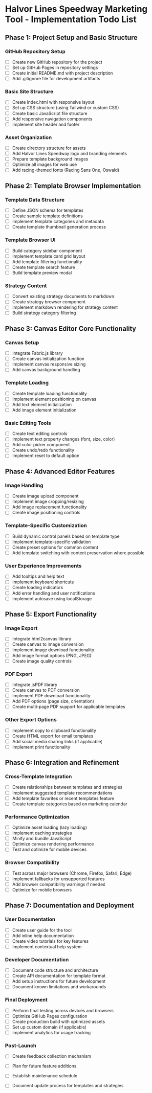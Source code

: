 # Halvor Lines Speedway Marketing Tool - Implementation Todo List

## Phase 1: Project Setup and Basic Structure

### GitHub Repository Setup
- [ ] Create new GitHub repository for the project
- [ ] Set up GitHub Pages in repository settings
- [ ] Create initial README.md with project description
- [ ] Add .gitignore file for development artifacts

### Basic Site Structure
- [ ] Create index.html with responsive layout
- [ ] Set up CSS structure (using Tailwind or custom CSS)
- [ ] Create basic JavaScript file structure
- [ ] Add responsive navigation components
- [ ] Implement site header and footer

### Asset Organization
- [ ] Create directory structure for assets
- [ ] Add Halvor Lines Speedway logo and branding elements
- [ ] Prepare template background images
- [ ] Optimize all images for web use
- [ ] Add racing-themed fonts (Racing Sans One, Oswald)

## Phase 2: Template Browser Implementation

### Template Data Structure
- [ ] Define JSON schema for templates
- [ ] Create sample template definitions
- [ ] Implement template categories and metadata
- [ ] Create template thumbnail generation process

### Template Browser UI
- [ ] Build category sidebar component
- [ ] Implement template card grid layout
- [ ] Add template filtering functionality
- [ ] Create template search feature
- [ ] Build template preview modal

### Strategy Content
- [ ] Convert existing strategy documents to markdown
- [ ] Create strategy browser component
- [ ] Implement markdown rendering for strategy content
- [ ] Build strategy category filtering

## Phase 3: Canvas Editor Core Functionality

### Canvas Setup
- [ ] Integrate Fabric.js library
- [ ] Create canvas initialization function
- [ ] Implement canvas responsive sizing
- [ ] Add canvas background handling

### Template Loading
- [ ] Create template loading functionality
- [ ] Implement element positioning on canvas
- [ ] Add text element initialization
- [ ] Add image element initialization

### Basic Editing Tools
- [ ] Create text editing controls
- [ ] Implement text property changes (font, size, color)
- [ ] Add color picker component
- [ ] Create undo/redo functionality
- [ ] Implement reset to default option

## Phase 4: Advanced Editor Features

### Image Handling
- [ ] Create image upload component
- [ ] Implement image cropping/resizing
- [ ] Add image replacement functionality
- [ ] Create image positioning controls

### Template-Specific Customization
- [ ] Build dynamic control panels based on template type
- [ ] Implement template-specific validation
- [ ] Create preset options for common content
- [ ] Add template switching with content preservation where possible

### User Experience Improvements
- [ ] Add tooltips and help text
- [ ] Implement keyboard shortcuts
- [ ] Create loading indicators
- [ ] Add error handling and user notifications
- [ ] Implement autosave using localStorage

## Phase 5: Export Functionality

### Image Export
- [ ] Integrate html2canvas library
- [ ] Create canvas to image conversion
- [ ] Implement image download functionality
- [ ] Add image format options (PNG, JPEG)
- [ ] Create image quality controls

### PDF Export
- [ ] Integrate jsPDF library
- [ ] Create canvas to PDF conversion
- [ ] Implement PDF download functionality
- [ ] Add PDF options (page size, orientation)
- [ ] Create multi-page PDF support for applicable templates

### Other Export Options
- [ ] Implement copy to clipboard functionality
- [ ] Create HTML export for email templates
- [ ] Add social media sharing links (if applicable)
- [ ] Implement print functionality

## Phase 6: Integration and Refinement

### Cross-Template Integration
- [ ] Create relationships between templates and strategies
- [ ] Implement suggested template recommendations
- [ ] Add template favorites or recent templates feature
- [ ] Create template categories based on marketing calendar

### Performance Optimization
- [ ] Optimize asset loading (lazy loading)
- [ ] Implement caching strategies
- [ ] Minify and bundle JavaScript
- [ ] Optimize canvas rendering performance
- [ ] Test and optimize for mobile devices

### Browser Compatibility
- [ ] Test across major browsers (Chrome, Firefox, Safari, Edge)
- [ ] Implement fallbacks for unsupported features
- [ ] Add browser compatibility warnings if needed
- [ ] Optimize for mobile browsers

## Phase 7: Documentation and Deployment

### User Documentation
- [ ] Create user guide for the tool
- [ ] Add inline help documentation
- [ ] Create video tutorials for key features
- [ ] Implement contextual help system

### Developer Documentation
- [ ] Document code structure and architecture
- [ ] Create API documentation for template format
- [ ] Add setup instructions for future development
- [ ] Document known limitations and workarounds

### Final Deployment
- [ ] Perform final testing across devices and browsers
- [ ] Optimize GitHub Pages configuration
- [ ] Create production build with optimized assets
- [ ] Set up custom domain (if applicable)
- [ ] Implement analytics for usage tracking

### Post-Launch
- [ ] Create feedback collection mechanism
- [ ] Plan for future feature additions
- [ ] Establish maintenance schedule
- [ ] Document update process for templates and strategies

